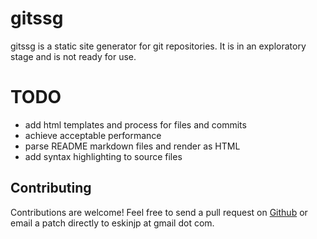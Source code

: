 # gitssg

gitssg is a static site generator for git repositories. It is in an exploratory stage and is not ready for use.

# TODO

- add html templates and process for files and commits
- achieve acceptable performance
- parse README markdown files and render as HTML
- add syntax highlighting to source files

## Contributing

Contributions are welcome! Feel free to send a pull request on [Github](https://github.com/jpe90/gitssg)
or email a patch directly to eskinjp at gmail dot com.
